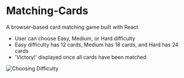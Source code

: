 # Matching-Cards
A browser-based card matching game built with React

- User can choose Easy, Medium, or Hard difficulty
- Easy difficulty has 12 cards, Medium has 18 cards, and Hard has 24 cards
- 'Victory!' displayed once all cards have been matched


![Choosing Difficulty](https://giphy.com/gifs/eL4IW61UtowQ13YuA8)

